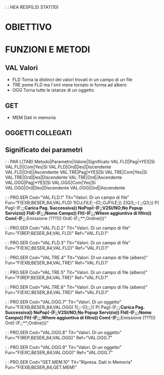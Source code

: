  :  : HEA RESP(LS) STAT(10)
# OBIETTIVO

# FUNZIONI E METODI

## VAL Valori

- FLD Torna la distinct dei valori trovati in un campo di un file
- TRE pome FLD ma l'xml viene tornato in forma ad albero
- OGG Torna tutte le istanze di un oggetto

## GET

- MEM Dati in memoria

## OGGETTI COLLEGATI

## Significato dei parametri
 :  : PAR L(TAB)
Metodo|Parametro|Valore|Significato
VAL.FLD|Pag|*YES|Si
VAL.FLD|Com|Yes|Si
VAL.FLD|Ord|Des|Discendente
VAL.FLD|Ord||Ascendente
VAL.TRE|Pag|*YES|Si
VAL.TRE|Com|Yes|Si
VAL.TRE|Ord|Des|Discendente
VAL.TRE|Ord||Ascendente
VAL.OGG|Pag|*YES|Si
VAL.OGG|Com|Yes|Si
VAL.OGG|Ord|Des|Discendente
VAL.OGG|Ord||Ascendente


 :  : PRO.SER Cod="VAL.FLD.1" Tit="Valori. Di un campo di file" Fun="F(EXB;B£SER_84;VAL.FLD) 1(OJ;*FILE;-(O;;OJ*FILE;)) 2(Q3;;-( ;;Q3;)) P( Pag(-(F;;**;Carica Pag. Successiva)) NoPop(-(F;;V2SI/NO;No Popup Servizio)) Fld(-(F;;;Nome Campo)) Flt(-(F;;;Where aggiuntiva di filtro)) Com(-(F;;**;Emissione (???))) Ord(-(F;;**;Ordine)))"

 :  : PRO.SER Cod="VAL.FLD.2" Tit="Valori. Di un campo di file" Fun="F(REP;B£SER_84;VAL.FLD)" Ref="VAL.FLD.1"

 :  : PRO.SER Cod="VAL.FLD.3" Tit="Valori. Di un campo di file" Fun="F(EXC;B£SER_84;VAL.FLD)" Ref="VAL.FLD.1"

 :  : PRO.SER Cod="VAL.TRE.4" Tit="Valori. Di un campo di file (albero)" Fun="F(EXB;B£SER_84;VAL.TRE)" Ref="VAL.FLD.1"

 :  : PRO.SER Cod="VAL.TRE.5" Tit="Valori. Di un campo di file (albero)" Fun="F(REP;B£SER_84;VAL.TRE)" Ref="VAL.FLD.1"

 :  : PRO.SER Cod="VAL.TRE.6" Tit="Valori. Di un campo di file (albero)" Fun="F(EXC;B£SER_84;VAL.TRE)" Ref="VAL.FLD.1"

 :  : PRO.SER Cod="VAL.OGG.7" Tit="Valori. Di un oggetto" Fun="F(EXB;B£SER_84;VAL.OGG) 1(;;-(O;;;)) P( Pag(-(F;;**;Carica Pag. Successiva)) NoPop(-(F;;V2SI/NO;No Popup Servizio)) Fld(-(F;;;Nome Campo)) Flt(-(F;;;Where aggiuntiva di filtro)) Com(-(F;;**;Emissione (???))) Ord(-(F;;**;Ordine)))"

 :  : PRO.SER Cod="VAL.OGG.8" Tit="Valori. Di un oggetto" Fun="F(REP;B£SER_84;VAL.OGG)" Ref="VAL.OGG.7"

 :  : PRO.SER Cod="VAL.OGG.9" Tit="Valori. Di un oggetto" Fun="F(EXC;B£SER_84;VAL.OGG)" Ref="VAL.OGG.7"

 :  : PRO.SER Cod="GET.MEM.10" Tit="Ripresa. Dati in Memoria" Fun="F(EXB;B£SER_84;GET.MEM)"

